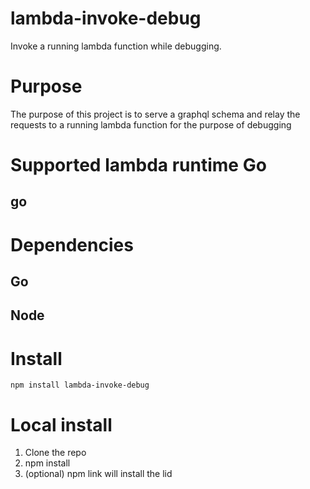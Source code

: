 # lambda-invoke-debug
Invoke a running lambda function while debugging.

# Purpose
The purpose of this project is to serve a graphql schema and relay the requests to a running lambda function for the purpose of debugging

# Supported lambda runtime Go
## go

# Dependencies
## Go
## Node

# Install
`npm install lambda-invoke-debug`

# Local install
1. Clone the repo
2. npm install
3. (optional) npm link will install the lid 


